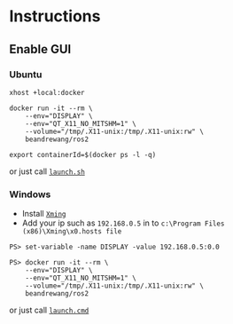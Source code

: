 # Instructions

## Enable GUI

### Ubuntu

```
xhost +local:docker

docker run -it --rm \
    --env="DISPLAY" \
    --env="QT_X11_NO_MITSHM=1" \
    --volume="/tmp/.X11-unix:/tmp/.X11-unix:rw" \
    beandrewang/ros2
    
export containerId=$(docker ps -l -q)
```

or just call [`launch.sh`](https://github.com/beandrewang/dockers/blob/master/ros2/launch.sh)

### Windows

* Install [`Xming`](https://sourceforge.net/projects/xming/)
* Add your ip such as `192.168.0.5` in to `c:\Program Files (x86)\Xming\x0.hosts file`

```
PS> set-variable -name DISPLAY -value 192.168.0.5:0.0
```

```
PS> docker run -it --rm \
    --env="DISPLAY" \
    --env="QT_X11_NO_MITSHM=1" \
    --volume="/tmp/.X11-unix:/tmp/.X11-unix:rw" \
    beandrewang/ros2
```

or just call [`launch.cmd`](https://github.com/beandrewang/dockers/blob/master/ros2/launch.cmd)